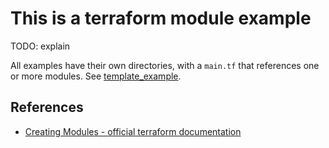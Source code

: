 # This is a terraform module example


TODO: explain

All examples have their own directories, with a `main.tf` that references one or more modules. See [template_example](../template_example/example/standalone).

## References
- [Creating Modules - official terraform documentation](https://www.terraform.io/docs/modules/index.html)
